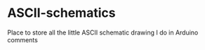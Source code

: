 ASCII-schematics
================

Place to store all the little ASCII schematic drawing I do in Arduino comments
